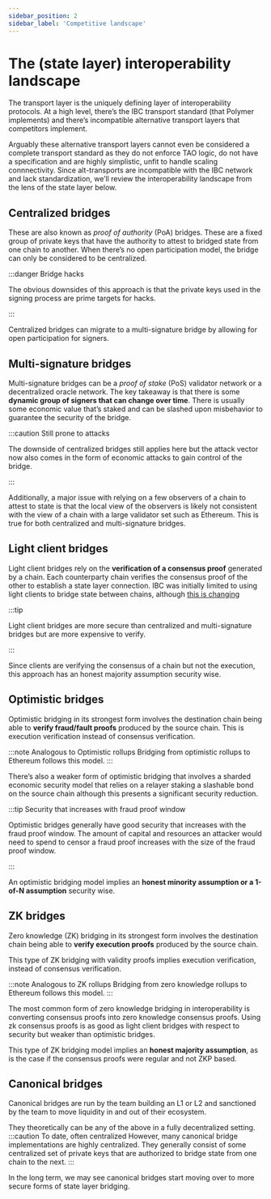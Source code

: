 ```yaml
---
sidebar_position: 2
sidebar_label: 'Competitive landscape'
---
```


# The (state layer) interoperability landscape

The transport layer is the uniquely defining layer of interoperability protocols. At a high level, there’s the IBC transport standard (that Polymer implements) and there’s incompatible alternative transport layers that competitors implement. 

Arguably these alternative transport layers cannot even be considered a complete transport standard as they do not enforce TAO logic, do not have a specification and are highly simplistic, unfit to handle scaling connnectivity. Since alt-transports are incompatible with the IBC network and lack standardization, we’ll review the interoperability landscape from the lens of the state layer below.

## Centralized bridges

These are also known as _proof of authority_ (PoA) bridges. These are a fixed group of private keys that have the authority to attest to bridged state from one chain to another. When there’s no open participation model, the bridge can only be considered to be centralized. 

:::danger Bridge hacks

The obvious downsides of this approach is that the private keys used in the signing process are prime targets for hacks. 

:::

Centralized bridges can migrate to a multi-signature bridge by allowing for open participation for signers.

## Multi-signature bridges

Multi-signature bridges can be a _proof of stake_ (PoS) validator network or a decentralized oracle network. The key takeaway is that there is some **dynamic group of signers that can change over time**. There is usually some economic value that’s staked and can be slashed upon misbehavior to guarantee the security of the bridge. 

:::caution Still prone to attacks

The downside of centralized bridges still applies here but the attack vector now also comes in the form of economic attacks to gain control of the bridge. 

:::

Additionally, a major issue with relying on a few observers of a chain to attest to state is that the local view of the observers is likely not consistent with the view of a chain with a large validator set such as Ethereum. This is true for both centralized and multi-signature bridges.

## Light client bridges

Light client bridges rely on the **verification of a consensus proof** generated by a chain. Each counterparty chain verifies the consensus proof of the other to establish a state layer connection. IBC was initially limited to using light clients to bridge state between chains, although [this is changing](../concepts/ibc/ibc-clients.md)

:::tip

Light client bridges are more secure than centralized and multi-signature bridges but are more expensive to verify. 

:::

Since clients are verifying the consensus of a chain but not the execution, this approach has an honest majority assumption security wise.

## Optimistic bridges

Optimistic bridging in its strongest form involves the destination chain being able to **verify fraud/fault proofs** produced by the source chain. This is execution verification instead of consensus verification. 

:::note Analogous to Optimistic rollups
Bridging from optimistic rollups to Ethereum follows this model. 
:::

There’s also a weaker form of optimistic bridging that involves a sharded economic security model that relies on a relayer staking a slashable bond on the source chain although this presents a significant security reduction.

:::tip Security that increases with fraud proof window

Optimistic bridges generally have good security that increases with the fraud proof window. The amount of capital and resources an attacker would need to spend to censor a fraud proof increases with the size of the fraud proof window. 

:::

An optimistic bridging model implies an **honest minority assumption or a 1-of-N assumption** security wise.

## ZK bridges

Zero knowledge (ZK) bridging in its strongest form involves the destination chain being able to **verify execution proofs** produced by the source chain.

This type of ZK bridging with validity proofs implies execution verification, instead of consensus verification.

:::note Analogous to ZK rollups
Bridging from zero knowledge rollups to Ethereum follows this model. 
:::

The most common form of zero knowledge bridging in interoperability is converting consensus proofs into zero knowledge consensus proofs. Using zk consensus proofs is as good as light client bridges with respect to security but weaker than optimistic bridges. 

This type of ZK bridging model implies an **honest majority assumption**, as is the case if the consensus proofs were regular and not ZKP based.

## Canonical bridges

Canonical bridges are run by the team building an L1 or L2 and sanctioned by the team to move liquidity in and out of their ecosystem. 

They theoretically can be any of the above in a fully decentralized setting. 
:::caution To date, often centralized
However, many canonical bridge implementations are highly centralized. They generally consist of some centralized set of private keys that are authorized to bridge state from one chain to the next. 
:::

In the long term, we may see canonical bridges start moving over to more secure forms of state layer bridging.

